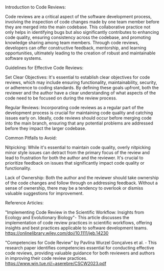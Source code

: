 Introduction to Code Reviews:

Code reviews are a critical aspect of the software development process, involving the inspection of code changes made by one team member before they are merged into the main codebase. This collaborative practice not only helps in identifying bugs but also significantly contributes to enhancing code quality, ensuring consistency across the codebase, and promoting knowledge sharing among team members. Through code reviews, developers can offer constructive feedback, mentorship, and learning opportunities, ultimately leading to the creation of robust and maintainable software systems.

Guidelines for Effective Code Reviews:

Set Clear Objectives: It's essential to establish clear objectives for code reviews, which may include ensuring functionality, maintainability, security, or adherence to coding standards. By defining these goals upfront, both the reviewer and the author have a clear understanding of what aspects of the code need to be focused on during the review process.

Regular Reviews: Incorporating code reviews as a regular part of the development process is crucial for maintaining code quality and catching issues early on. Ideally, code reviews should occur before merging code into the main branch, ensuring that any potential problems are addressed before they impact the larger codebase.


Common Pitfalls to Avoid:

Nitpicking: While it's essential to maintain code quality, overly nitpicking minor style issues can detract from the primary focus of the review and lead to frustration for both the author and the reviewer. It's crucial to prioritize feedback on issues that significantly impact code quality or functionality.

Lack of Ownership: Both the author and the reviewer should take ownership of the code changes and follow through on addressing feedback. Without a sense of ownership, there may be a tendency to overlook or dismiss valuable suggestions for improvement.

Reference Articles:

"Implementing Code Review in the Scientific Workflow: Insights from Ecology and Evolutionary Biology"- This article discusses the implementation of code review practices in scientific workflows, offering insights and best practices applicable to software development teams.
https://onlinelibrary.wiley.com/doi/10.1111/jeb.14230

"Competencies for Code Review" by Pavlína Wurzel Gonçalves et al. - This research paper identifies competencies essential for conducting effective code reviews, providing valuable guidance for both reviewers and authors in improving their code review practices.
https://www.win.tue.nl/~aserebre/CSCW2023.pdf